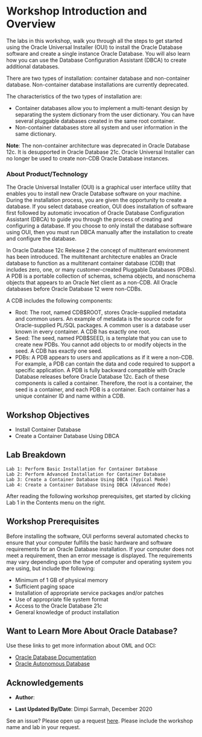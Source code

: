 # Workshop Introduction and Overview

The labs in this workshop, walk you through all the steps to get started using the Oracle Universal Installer (OUI) to install the Oracle Database software and create a single instance Oracle Database. You will also learn how you can use the Database Configuration Assistant (DBCA) to create additional databases.

There are two types of installation: container database and non-container database. Non-container database installations are currently deprecated.

The characteristics of the two types of installation are:
- Container databases allow you to implement a multi-tenant design by separating the system dictionary from the user dictionary. You can have several pluggable databases created in the same root container.
- Non-container databases store all system and user information in the same dictionary.

**Note**: The non-container architecture was deprecated in Oracle Database 12c. It is desupported in Oracle Database 21c. Oracle Universal Installer can no longer be used to create non-CDB Oracle Database instances.


### About Product/Technology

The Oracle Universal Installer (OUI) is a graphical user interface utility that enables you to install new Oracle Database software on your machine. During the installation process, you are given the opportunity to create a database. If you select database creation, OUI does installation of software first followed by automatic invocation of Oracle Database Configuration Assistant (DBCA) to guide you through the process of creating and configuring a database. If you choose to only install the database software using OUI, then you must run DBCA manually after the installation to create and configure the database.

In Oracle Database 12c Release 2 the concept of multitenant environment has been introduced. The multitenant architecture enables an Oracle database to function as a multitenant container database (CDB) that includes zero, one, or many customer-created Pluggable Databases (PDBs). A PDB is a portable collection of schemas, schema objects, and nonschema objects that appears to an Oracle Net client as a non-CDB. All Oracle databases before Oracle Database 12 were non-CDBs.

A CDB includes the following components:

* Root: The root, named CDB$ROOT, stores Oracle-supplied metadata and common users. An example of metadata is the source code for Oracle-supplied PL/SQL packages. A common user is a database user known in every container. A CDB has exactly one root.
* Seed: The seed, named PDB$SEED, is a template that you can use to create new PDBs. You cannot add objects to or modify objects in the seed. A CDB has exactly one seed.
* PDBs: A PDB appears to users and applications  as if it  were a non-CDB. For example, a PDB can contain the data and code required to support a specific application. A PDB is fully backward compatible with Oracle Database releases before Oracle Database 12c.
Each of these components is called a container. Therefore, the root is a container, the seed is a container, and each PDB is a container. Each container has a unique container ID and name within a CDB.


## Workshop Objectives

* Install Container Database
* Create a Container Database Using DBCA


## Lab Breakdown

    Lab 1: Perform Basic Installation for Container Database
    Lab 2: Perform Advanced Installation for Container Database
    Lab 3: Create a Container Database Using DBCA (Typical Mode)
    Lab 4: Create a Container Database Using DBCA (Advanced Mode)


After reading the following workshop prerequisites, get started by clicking Lab 1 in the Contents menu on the right.

## Workshop Prerequisites

Before installing the software, OUI performs several automated checks to ensure that your computer fulfills the basic hardware and software requirements for an Oracle Database installation. If your computer does not meet a requirement, then an error message is displayed. The requirements may vary depending upon the type of computer and operating system you are using, but include the following:

  * Minimum of 1 GB of physical memory
  * Sufficient paging space
  * Installation of appropriate service packages and/or patches
  * Use of appropriate file system format
  * Access to the Oracle Database 21c
  * General knowledge of product installation


## Want to Learn More About Oracle Database?

Use these links to get more information about OML and OCI:

* [Oracle Database Documentation](https://docs.oracle.com/en/database/oracle/oracle-database/index.html)
* [Oracle Autonomous Database](https://docs.cloud.oracle.com/en-us/iaas/Content/Identity/Concepts/overview.htm)


## Acknowledgements

* **Author**:

* **Last Updated By/Date**: Dimpi Sarmah, December 2020

See an issue?  Please open up a request [here](https://github.com/oracle/learning-library/issues). Please include the workshop name and lab in your request.
